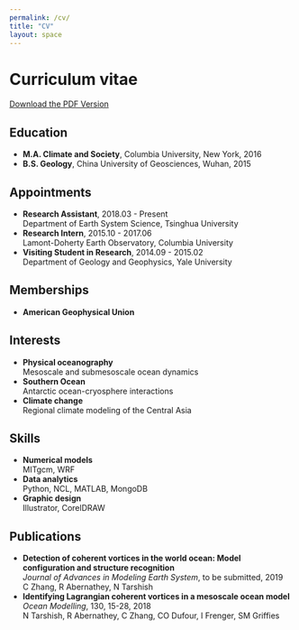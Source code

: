 ```yaml
---
permalink: /cv/
title: "CV"
layout: space
---
```

# Curriculum vitae

[Download the PDF Version](https://github.com/geosciz)

## Education
*  **M.A. Climate and Society**, Columbia University, New York, 2016
*  **B.S. Geology**, China University of Geosciences, Wuhan, 2015

## Appointments
*  **Research Assistant**, 2018.03 - Present  
   Department of Earth System Science, Tsinghua University
*  **Research Intern**, 2015.10 - 2017.06  
   Lamont-Doherty Earth Observatory, Columbia University
*  **Visiting Student in Research**, 2014.09 - 2015.02  
   Department of Geology and Geophysics, Yale University

## Memberships
*  **American Geophysical Union**

## Interests
*  **Physical oceanography**  
      Mesoscale and submesoscale ocean dynamics
*  **Southern Ocean**  
      Antarctic ocean-cryosphere interactions
*  **Climate change**  
      Regional climate modeling of the Central Asia

## Skills
*  **Numerical models**  
   MITgcm, WRF
*  **Data analytics**  
   Python, NCL, MATLAB, MongoDB
*  **Graphic design**  
   Illustrator, CorelDRAW

## Publications
*  **Detection of coherent vortices in the world ocean: Model configuration and structure recognition**  
   *Journal of Advances in Modeling Earth System*, to be submitted, 2019  
   C Zhang, R Abernathey, N Tarshish
*  **Identifying Lagrangian coherent vortices in a mesoscale ocean model**  
   *Ocean Modelling*, 130, 15-28, 2018  
   N Tarshish, R Abernathey, C Zhang, CO Dufour, I Frenger, SM Griffies
